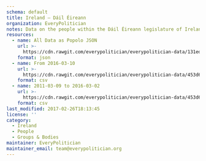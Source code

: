 ```yaml
---
schema: default
title: Ireland — Dáil Éireann
organization: EveryPolitician
notes: Data on the people within the Dáil Éireann legislature of Ireland.
resources:
  - name: All Data as Popolo JSON
    url: >-
      https://cdn.rawgit.com/everypolitician/everypolitician-data/131ed2d2da1fc419a94111fae90ca40cfe6c632f/data/Ireland/Dail/ep-popolo-v1.0.json
    format: json
  - name: From 2016-03-10
    url: >-
      https://cdn.rawgit.com/everypolitician/everypolitician-data/453d614bba6010a410ce74f1a48727325d315935/data/Ireland/Dail/term-32.csv
    format: csv
  - name: 2011-03-09 to 2016-03-02
    url: >-
      https://cdn.rawgit.com/everypolitician/everypolitician-data/453d614bba6010a410ce74f1a48727325d315935/data/Ireland/Dail/term-31.csv
    format: csv
last_modified: 2017-02-26T18:13:45
license: ''
category:
  - Ireland
  - People
  - Groups & Bodies
maintainer: EveryPolitician
maintainer_email: team@everypolitician.org
---
```

